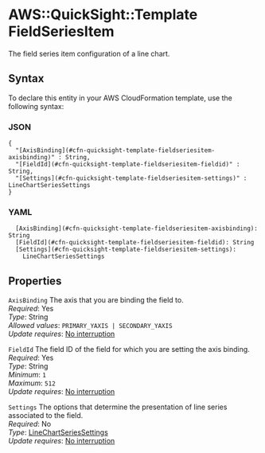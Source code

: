 # AWS::QuickSight::Template FieldSeriesItem<a name="aws-properties-quicksight-template-fieldseriesitem"></a>

The field series item configuration of a line chart\.

## Syntax<a name="aws-properties-quicksight-template-fieldseriesitem-syntax"></a>

To declare this entity in your AWS CloudFormation template, use the following syntax:

### JSON<a name="aws-properties-quicksight-template-fieldseriesitem-syntax.json"></a>

```
{
  "[AxisBinding](#cfn-quicksight-template-fieldseriesitem-axisbinding)" : String,
  "[FieldId](#cfn-quicksight-template-fieldseriesitem-fieldid)" : String,
  "[Settings](#cfn-quicksight-template-fieldseriesitem-settings)" : LineChartSeriesSettings
}
```

### YAML<a name="aws-properties-quicksight-template-fieldseriesitem-syntax.yaml"></a>

```
  [AxisBinding](#cfn-quicksight-template-fieldseriesitem-axisbinding): String
  [FieldId](#cfn-quicksight-template-fieldseriesitem-fieldid): String
  [Settings](#cfn-quicksight-template-fieldseriesitem-settings): 
    LineChartSeriesSettings
```

## Properties<a name="aws-properties-quicksight-template-fieldseriesitem-properties"></a>

`AxisBinding`  <a name="cfn-quicksight-template-fieldseriesitem-axisbinding"></a>
The axis that you are binding the field to\.  
*Required*: Yes  
*Type*: String  
*Allowed values*: `PRIMARY_YAXIS | SECONDARY_YAXIS`  
*Update requires*: [No interruption](https://docs.aws.amazon.com/AWSCloudFormation/latest/UserGuide/using-cfn-updating-stacks-update-behaviors.html#update-no-interrupt)

`FieldId`  <a name="cfn-quicksight-template-fieldseriesitem-fieldid"></a>
The field ID of the field for which you are setting the axis binding\.  
*Required*: Yes  
*Type*: String  
*Minimum*: `1`  
*Maximum*: `512`  
*Update requires*: [No interruption](https://docs.aws.amazon.com/AWSCloudFormation/latest/UserGuide/using-cfn-updating-stacks-update-behaviors.html#update-no-interrupt)

`Settings`  <a name="cfn-quicksight-template-fieldseriesitem-settings"></a>
The options that determine the presentation of line series associated to the field\.  
*Required*: No  
*Type*: [LineChartSeriesSettings](aws-properties-quicksight-template-linechartseriessettings.md)  
*Update requires*: [No interruption](https://docs.aws.amazon.com/AWSCloudFormation/latest/UserGuide/using-cfn-updating-stacks-update-behaviors.html#update-no-interrupt)